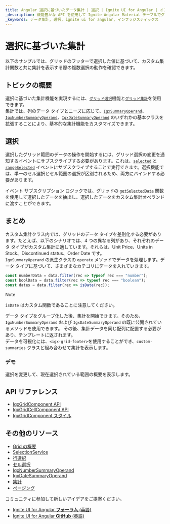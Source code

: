 ```yaml
---
title: Angular 選択に基づいたデータ集計 | 選択 | Ignite UI for Angular | インフラジスティックス
_description: 機能豊かな API を使用して Ignite Angular Material テーブルでグリッド内の選択したデータを集計する方法。また、グリッドの仮想化データでコンテンツの即時集計も可能。
_keywords: データ集計, 選択, ignite ui for angular, インフラジスティックス
---
```


# 選択に基づいた集計

以下のサンプルでは、グリッドのフッターで選択した値に基づいて、カスタム集計関数と共に集計を表示する際の複数選択の動作を確認できます。

## トピックの概要

選択に基づいた集計機能を実現するには、[`グリッド選択`]({environment:angularApiUrl}/components/grid/selection.html)機能と[`グリッド集計`]({environment:angularApiUrl}/components/grid/summaries.html)を使用できます。    
集計では、列のデータ タイプとニーズに応じて、[`IgxSummaryOperand`]({environment:angularApiUrl}/classes/igxsummaryoperand.html)、[`IgxNumberSummaryOperand`]({environment:angularApiUrl}/classes/igxnumbersummaryoperand.html)、[`IgxDateSummaryOperand`]({environment:angularApiUrl}/classes/igxdatesummaryoperand.html) のいずれかの基本クラスを拡張することにより、基本的な集計機能をカスタマイズできます。  

## 選択
選択したグリッド範囲のデータの操作を開始するには、グリッド選択の変更を通知するイベントにサブスクライブする必要があります。これは、[`selected`]({environment:angularApiUrl}/classes/igxgridcomponent.html#selected) と [`rangeSelected`]({environment:angularApiUrl}/classes/igxgridcomponent.html#rangeselected) イベントにサブスクライブすることで実行できます。選択機能では、単一のセル選択とセル範囲の選択が区別されるため、両方にバインドする必要があります。     

イベント サブスクリプション ロジックでは、グリッドの [`getSelectedData`]({environment:angularApiUrl}/classes/igxgridcomponent.html#onrangeselection) 関数を使用して選択したデータを抽出し、選択したデータをカスタム集計オペランドに渡すことができます。


## まとめ
カスタム集計クラス内では、グリッドのデータ タイプを差別化する必要があります。たとえば、以下のシナリオでは、4 つの異なる列があり、それぞれのデータ タイプがカスタム集計に適しています。それらは、Unit Price、Units in Stock、Discontinued status、Order Date です。   
`IgxSummaryOperand` の派生クラスの `operate` メソッドでデータを処理します。データ タイプに基づいて、さまざまなカテゴリにデータを入れていきます。

```typescript
const numberData = data.filter(rec => typeof rec === "number");
const boolData = data.filter(rec => typeof rec === "boolean");
const dates = data.filter(rec => isDate(rec));
```   

> [!NOTE]
> `isDate` はカスタム関数であることに注意してください。     

データ タイプをグループ化した後、集計を開始できます。そのため、`IgxNumberSummaryOperand` および `IgxDateSummaryOperand` の既に公開されているメソッドを使用できます。 
その後、集計データを同じ配列に配置する必要があり、テンプレートに返されます。  
データを可視化には、`<igx-grid-footer>`を使用することができ、`custom-summaries` クラスと組み合わせて集計を表示します。


### デモ
選択を変更して、現在選択されている範囲の概要を表示します。     


<code-view style="height: 560px;" 
           data-demos-base-url="{environment:demosBaseUrl}" 
           iframe-src="{environment:demosBaseUrl}/grid/grid-selection-custom-summaries" >
</code-view>


## API リファレンス

* [IgxGridComponent API]({environment:angularApiUrl}/classes/igxgridcomponent.html)    
* [IgxGridCellComponent API]({environment:angularApiUrl}/classes/igxgridcellcomponent.html)    
* [IgxGridComponent スタイル]({environment:sassApiUrl}/index.html#function-igx-grid-theme)     

## その他のリソース
<div class="divider--half"></div>    

* [Grid の概要](grid.md)    
* [SelectionService]({environment:angularApiUrl}/classes/igxgridselectionservice.html)
* [行選択](row-selection.md)   
* [セル選択](cell-selection.md)    
* [IgxNumberSummaryOperand]({environment:angularApiUrl}/classes/igxnumbersummaryoperand.html)
* [IgxDateSummaryOperand]({environment:angularApiUrl}/classes/igxdatesummaryoperand.html)
* [集計](summaries.md)    
* [ページング](paging.md)    

<div class="divider--half"></div>
コミュニティに参加して新しいアイデアをご提案ください。    

* [Ignite UI for Angular **フォーラム** (英語)](https://www.infragistics.com/community/forums/f/ignite-ui-for-angular)    
* [Ignite UI for Angular **GitHub** (英語)](https://github.com/IgniteUI/igniteui-angular)   
